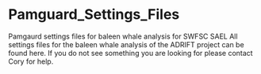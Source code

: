 # Pamguard_Settings_Files
Pamgaurd settings files for baleen whale analysis for SWFSC SAEL
  All settings files for the baleen whale analysis of the ADRIFT project can be found here. If you do not see something you are looking for please contact Cory for help. 
